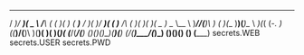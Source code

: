  ___  ___  ____   __    _  _  __    ____      ___  ____  ___  _  _       __    __  __  ____  _____ 
/ __)/ __)(  _ \ /__\  ( \( )(  )  ( ___)___ / __)(_  _)/ __)( \( )___  /__\  (  )(  )(_  _)(  _  )
\__ \\__ \ )___//(__)\  )  (  )(__  )__)(___)\__ \ _)(_( (_-. )  ((___)/(__)\  )(__)(   )(   )(_)( 
(___/(___/(__) (__)(__)(_)\_)(____)(____)    (___/(____)\___/(_)\_)   (__)(__)(______) (__) (_____)
 secrets.WEB 
 secrets.USER 
 secrets.PWD 
